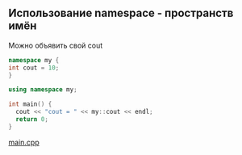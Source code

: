 Использование namespace - пространств имён
------------------------------------------
Можно объявить свой cout
``` cpp
namespace my {
int cout = 10;
}

using namespace my;

int main() {
  cout << "cout = " << my::cout << endl;
  return 0;
}
```

[main.cpp](main.cpp)

